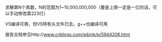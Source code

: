 求解第N个素数，N的范围为1~10,000,000,000（要是上限一定是一亿的话，可以手动修改第223行）

VS编译可用，但VS特有头文件已去，g++也编译可用

报告文档参见http://www.cnblogs.com/wbink/p/5944206.html
